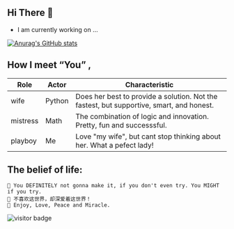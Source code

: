 


## Hi There 👋

 - I am currently working on ...

[![Anurag's GitHub stats](https://github-readme-stats.vercel.app/api?username=ouerxiao&show_icons=true&theme=dracula)](https://github.com/anuraghazra/github-readme-stats)


## How I meet “You” ,

| Role     |   Actor   |   Characteristic                                                                       |
|----------|-----------|----------------------------------------------------------------------------------------|  
|  wife    |   Python  |Does her best to provide a solution. Not the fastest, but supportive, smart, and honest.|
| mistress |   Math    |   The combination of logic and innovation. Pretty, fun and successsful.                |
| playboy  |     Me    |   Love "my wife", but cant stop thinking about her. What a pefect lady!                |


## The belief of life:
    🎯 You DEFINITELY not gonna make it, if you don't even try. You MIGHT if you try. 
    💋 不喜欢这世界，却深爱着这世界！
    🌈 Enjoy, Love, Peace and Miracle.


![visitor badge](https://visitor-badge.glitch.me/badge?page_id=ouerxiao.visitor-badge)

